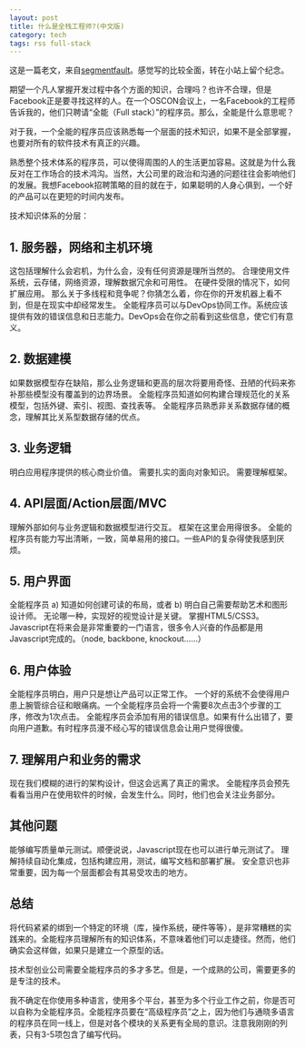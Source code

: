 ```yaml
---
layout: post
title: 什么是全栈工程师?(中文版)
category: tech
tags: rss full-stack
---
```


这是一篇老文，来自[segmentfault](http://segmentfault.com/blog/tony/1190000000418169)。感觉写的比较全面，转在小站上留个纪念。

期望一个凡人掌握开发过程中各个方面的知识，合理吗？也许不合理，但是Facebook正是要寻找这样的人。在一个OSCON会议上，一名Facebook的工程师告诉我的，他们只聘请“全能（Full stack）”的程序员。那么，全能是什么意思呢？

对于我，一个全能的程序员应该熟悉每一个层面的技术知识，如果不是全部掌握，也要对所有的软件技术有真正的兴趣。



熟悉整个技术体系的程序员，可以使得周围的人的生活更加容易。这就是为什么我反对在工作场合的技术鸿沟。当然，大公司里的政治和沟通的问题往往会影响他们的发展。我想Facebook招聘策略的目的就在于，如果聪明的人身心俱到，一个好的产品可以在更短的时间内发布。

技术知识体系的分层：

## 1. 服务器，网络和主机环境

这包括理解什么会宕机，为什么会，没有任何资源是理所当然的。
合理使用文件系统，云存储，网络资源，理解数据冗余和可用性。
在硬件受限的情况下，如何扩展应用。
那么关于多线程和竞争呢？你猜怎么着，你在你的开发机器上看不到，但是在现实中却经常发生。
全能程序员可以与DevOps协同工作。系统应该提供有效的错误信息和日志能力。DevOps会在你之前看到这些信息，使它们有意义。
## 2. 数据建模

如果数据模型存在缺陷，那么业务逻辑和更高的层次将要用奇怪、丑陋的代码来弥补那些模型没有覆盖到的边界场景。
全能程序员知道如何构建合理规范化的关系模型，包括外键、索引、视图、查找表等。
全能程序员熟悉非关系数据存储的概念，理解其比关系型数据存储的优点。

## 3. 业务逻辑

明白应用程序提供的核心商业价值。
需要扎实的面向对象知识。
需要理解框架。

## 4. API层面/Action层面/MVC

理解外部如何与业务逻辑和数据模型进行交互。
框架在这里会用得很多。
全能的程序员有能力写出清晰，一致，简单易用的接口。一些API的复杂得使我感到厌烦。

## 5. 用户界面

全能程序员
a) 知道如何创建可读的布局，或者
b) 明白自己需要帮助艺术和图形设计师。
无论哪一种，实现好的视觉设计是关键。
掌握HTML5/CSS3。
Javascript在将来会是非常重要的一门语言，很多令人兴奋的作品都是用Javascript完成的。（node, backbone, knockout……）

## 6. 用户体验

全能程序员明白，用户只是想让产品可以正常工作。
一个好的系统不会使得用户患上腕管综合征和眼痛病。一个全能程序员会将一个需要8次点击3个步骤的工序，修改为1次点击。
全能程序员会添加有用的错误信息。如果有什么出错了，要向用户道歉。有时程序员漫不经心写的错误信息会让用户觉得很傻。

## 7. 理解用户和业务的需求

现在我们模糊的进行的架构设计，但这会远离了真正的需求。
全能程序员会预先看看当用户在使用软件的时候，会发生什么。同时，他们也会关注业务部分。

## 其他问题

能够编写质量单元测试。顺便说说，Javascript现在也可以进行单元测试了。
理解持续自动化集成，包括构建应用，测试，编写文档和部署扩展。
安全意识也非常重要，因为每一个层面都会有其易受攻击的地方。

## 总结

将代码紧紧的绑到一个特定的环境（库，操作系统，硬件等等），是非常糟糕的实践来的。全能程序员理解所有的知识体系，不意味着他们可以走捷径。然而，他们确实会这样做，如果只是建立一个原型的话。

技术型创业公司需要全能程序员的多才多艺。但是，一个成熟的公司，需要更多的是专注的技术。

我不确定在你使用多种语言，使用多个平台，甚至为多个行业工作之前，你是否可以自称为全能程序员。全能程序员要在“高级程序员”之上，因为他们与通晓多语言的程序员在同一线上，但是对各个模块的关系更有全局的意识。注意我刚刚的列表，只有3-5项包含了编写代码。

